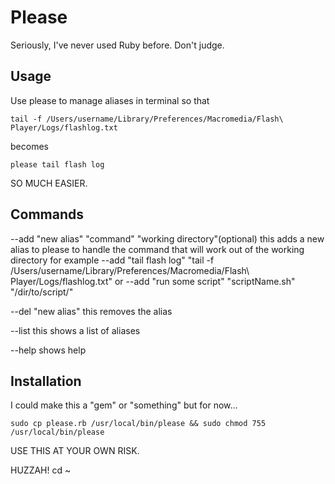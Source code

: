 Please
======

Seriously, I've never used Ruby before. Don't judge.


Usage
-----

Use please to manage aliases in terminal so that

    tail -f /Users/username/Library/Preferences/Macromedia/Flash\ Player/Logs/flashlog.txt

becomes

    please tail flash log

SO MUCH EASIER.


Commands
--------
--add "new alias" "command" "working directory"(optional)
    this adds a new alias to please to handle the command that will work out of the working directory
    for example --add "tail flash log" "tail -f /Users/username/Library/Preferences/Macromedia/Flash\ Player/Logs/flashlog.txt"
    or --add "run some script" "scriptName.sh" "/dir/to/script/"

--del "new alias"
    this removes the alias

--list
    this shows a list of aliases

--help
    shows help


Installation
------------

I could make this a "gem" or "something" but for now...

    sudo cp please.rb /usr/local/bin/please && sudo chmod 755 /usr/local/bin/please

USE THIS AT YOUR OWN RISK.

HUZZAH!                cd ~